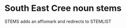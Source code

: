 # South East Cree noun stems                           


STEMS adds an affixmark and redirects to STEMLIST

